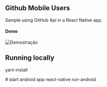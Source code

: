 ## Github Mobile Users
Sample using GitHub Api in a React Native app.

#### Demo
![Demostração](https://github.com/viniciusmoreira/githubMobileUsers/blob/master/src/assets/githubMobileUsers.gif?raw=true)

## Running locally

yarn install

\# start android app
react-native run-android
